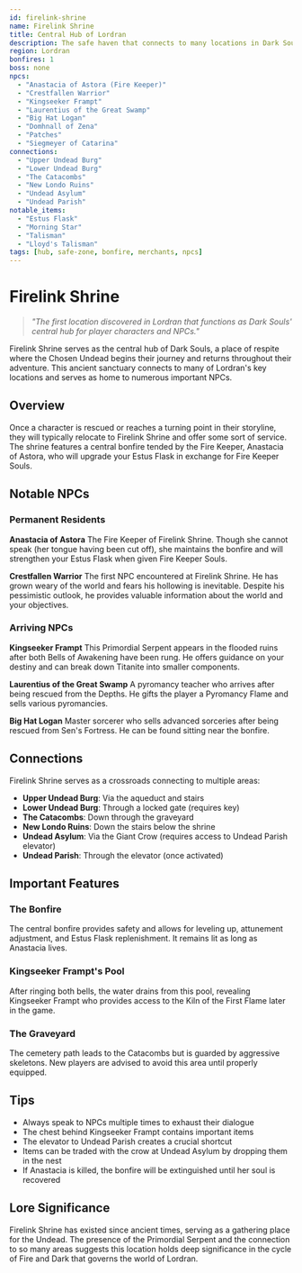 ```yaml
---
id: firelink-shrine
name: Firelink Shrine
title: Central Hub of Lordran
description: The safe haven that connects to many locations in Dark Souls, serving as home to many important NPCs
region: Lordran
bonfires: 1
boss: none
npcs:
  - "Anastacia of Astora (Fire Keeper)"
  - "Crestfallen Warrior"
  - "Kingseeker Frampt"
  - "Laurentius of the Great Swamp"
  - "Big Hat Logan"
  - "Domhnall of Zena"
  - "Patches"
  - "Siegmeyer of Catarina"
connections:
  - "Upper Undead Burg"
  - "Lower Undead Burg"
  - "The Catacombs"
  - "New Londo Ruins"
  - "Undead Asylum"
  - "Undead Parish"
notable_items:
  - "Estus Flask"
  - "Morning Star"
  - "Talisman"
  - "Lloyd's Talisman"
tags: [hub, safe-zone, bonfire, merchants, npcs]
---
```


# Firelink Shrine

> *"The first location discovered in Lordran that functions as Dark Souls' central hub for player characters and NPCs."*

Firelink Shrine serves as the central hub of Dark Souls, a place of respite where the Chosen Undead begins their journey and returns throughout their adventure. This ancient sanctuary connects to many of Lordran's key locations and serves as home to numerous important NPCs.

## Overview

Once a character is rescued or reaches a turning point in their storyline, they will typically relocate to Firelink Shrine and offer some sort of service. The shrine features a central bonfire tended by the Fire Keeper, Anastacia of Astora, who will upgrade your Estus Flask in exchange for Fire Keeper Souls.

## Notable NPCs

### Permanent Residents

**Anastacia of Astora**
The Fire Keeper of Firelink Shrine. Though she cannot speak (her tongue having been cut off), she maintains the bonfire and will strengthen your Estus Flask when given Fire Keeper Souls.

**Crestfallen Warrior**
The first NPC encountered at Firelink Shrine. He has grown weary of the world and fears his hollowing is inevitable. Despite his pessimistic outlook, he provides valuable information about the world and your objectives.

### Arriving NPCs

**Kingseeker Frampt**
This Primordial Serpent appears in the flooded ruins after both Bells of Awakening have been rung. He offers guidance on your destiny and can break down Titanite into smaller components.

**Laurentius of the Great Swamp**
A pyromancy teacher who arrives after being rescued from the Depths. He gifts the player a Pyromancy Flame and sells various pyromancies.

**Big Hat Logan**
Master sorcerer who sells advanced sorceries after being rescued from Sen's Fortress. He can be found sitting near the bonfire.

## Connections

Firelink Shrine serves as a crossroads connecting to multiple areas:

- **Upper Undead Burg**: Via the aqueduct and stairs
- **Lower Undead Burg**: Through a locked gate (requires key)
- **The Catacombs**: Down through the graveyard
- **New Londo Ruins**: Down the stairs below the shrine
- **Undead Asylum**: Via the Giant Crow (requires access to Undead Parish elevator)
- **Undead Parish**: Through the elevator (once activated)

## Important Features

### The Bonfire
The central bonfire provides safety and allows for leveling up, attunement adjustment, and Estus Flask replenishment. It remains lit as long as Anastacia lives.

### Kingseeker Frampt's Pool
After ringing both bells, the water drains from this pool, revealing Kingseeker Frampt who provides access to the Kiln of the First Flame later in the game.

### The Graveyard
The cemetery path leads to the Catacombs but is guarded by aggressive skeletons. New players are advised to avoid this area until properly equipped.

## Tips

- Always speak to NPCs multiple times to exhaust their dialogue
- The chest behind Kingseeker Frampt contains important items
- The elevator to Undead Parish creates a crucial shortcut
- Items can be traded with the crow at Undead Asylum by dropping them in the nest
- If Anastacia is killed, the bonfire will be extinguished until her soul is recovered

## Lore Significance

Firelink Shrine has existed since ancient times, serving as a gathering place for the Undead. The presence of the Primordial Serpent and the connection to so many areas suggests this location holds deep significance in the cycle of Fire and Dark that governs the world of Lordran.